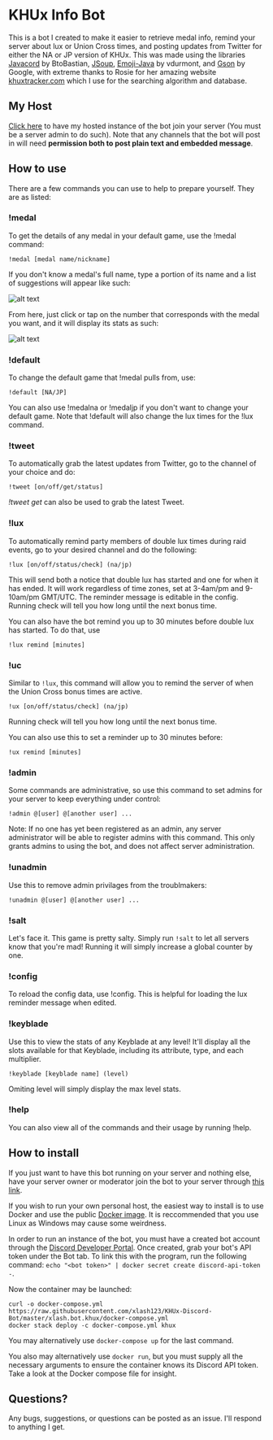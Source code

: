 # KHUx Info Bot

This is a bot I created to make it easier to retrieve medal info, remind your server about lux or Union Cross times, and posting updates from Twitter for either the NA or JP version of KHUx. This was made using the libraries [Javacord](https://github.com/BtoBastian/Javacord/) by BtoBastian, [JSoup](https://jsoup.org/), [Emoji-Java](https://github.com/vdurmont/emoji-java) by vdurmont, and [Gson](https://github.com/google/gson) by Google, with extreme thanks to Rosie for her amazing website [khuxtracker.com](http://khuxtracker.com/) which I use for the searching algorithm and database.

## My Host
[Click here](https://discordapp.com/oauth2/authorize?client_id=300117950457708560&scope=bot&permissions=0) to have my hosted instance of the bot join your server (You must be a server admin to do such). Note that any channels that the bot will post in will need **permission both to post plain text and embedded message**.

## How to use

There are a few commands you can use to help to prepare yourself. They are as listed:
### !medal
To get the details of any medal in your default game, use the !medal command:

`!medal [medal name/nickname]`

If you don't know a medal's full name, type a portion of its name and a list of suggestions will appear like such:

![alt text](https://i.imgur.com/LRt9Dg1.png)

From here, just click or tap on the number that corresponds with the medal you want, and it will display its stats as such:

![alt text](https://i.imgur.com/7W6Y8ur.png)

### !default
To change the default game that !medal pulls from, use:

`!default [NA/JP]`

You can also use !medalna or !medaljp if you don't want to change your default game. Note that !default will also change the lux times for the !lux command.

### !tweet
To automatically grab the latest updates from Twitter, go to the channel of your choice and do:

`!tweet [on/off/get/status]`

*!tweet get* can also be used to grab the latest Tweet.

### !lux
To automatically remind party members of double lux times during raid events, go to your desired channel and do the following:

`!lux [on/off/status/check] (na/jp)`

This will send both a notice that double lux has started and one for when it has ended. It will work regardless of time zones, set at 3-4am/pm and 9-10am/pm GMT/UTC. The reminder message is editable in the config. Running check will tell you how long until the next bonus time.

You can also have the bot remind you up to 30 minutes before double lux has started. To do that, use

`!lux remind [minutes]`

### !uc
Similar to `!lux`, this command will allow you to remind the server of when the Union Cross bonus times are active.

`!ux [on/off/status/check] (na/jp)`

Running check will tell you how long until the next bonus time.

You can also use this to set a reminder up to 30 minutes before:

`!ux remind [minutes]`

### !admin
Some commands are administrative, so use this command to set admins for your server to keep everything under control:

`!admin @[user] @[another user] ...`

Note: If no one has yet been registered as an admin, any server administrator will be able to register admins with this command. This only grants admins to using the bot, and does not affect server administration.

### !unadmin
Use this to remove admin privilages from the troublmakers:

`!unadmin @[user] @[another user] ...`

### !salt
Let's face it. This game is pretty salty. Simply run `!salt` to let all servers know that you're mad! Running it will simply increase a global counter by one.

### !config
To reload the config data, use !config. This is helpful for loading the lux reminder message when edited.

### !keyblade
Use this to view the stats of any Keyblade at any level! It'll display all the slots available for that Keyblade, including its attribute, type, and each multiplier.

`!keyblade [keyblade name] (level)`

Omiting level will simply display the max level stats.

### !help
You can also view all of the commands and their usage by running !help.

## How to install
If you just want to have this bot running on your server and nothing else, have your server owner or moderator join the bot to your server through [this link](https://discordapp.com/oauth2/authorize?client_id=300117950457708560&scope=bot&permissions=0).

If you wish to run your own personal host, the easiest way to install is to use Docker and use the public [Docker image](https://hub.docker.com/repository/docker/xlash123/khux-bot). It is reccommended that you use Linux as Windows may cause some weirdness.

In order to run an instance of the bot, you must have a created bot account through the [Discord Developer Portal](https://discordapp.com/developers). Once created, grab your bot's API token under the Bot tab. To link this with the program, run the following command: `echo "<bot token>" | docker secret create discord-api-token -`.

Now the container may be launched:
```
curl -o docker-compose.yml https://raw.githubusercontent.com/xlash123/KHUx-Discord-Bot/master/xlash.bot.khux/docker-compose.yml
docker stack deploy -c docker-compose.yml khux
```
You may alternatively use `docker-compose up` for the last command.

You also may alternatively use `docker run`, but you must supply all the necessary arguments to ensure the container knows its Discord API token. Take a look at the Docker compose file for insight.
## Questions?

Any bugs, suggestions, or questions can be posted as an issue. I'll respond to anything I get.
